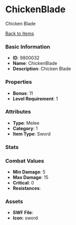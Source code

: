 # ChickenBlade

Chicken Blade

[Back to Items](../items.md)

### Basic Information

- **ID**: 9800032
- **Name**: ChickenBlade
- **Description**: Chicken Blade

### Properties

- **Bonus**: 11
- **Level Requirement**: 1

### Attributes

- **Type**: Melee     
- **Category**: 1
- **Item Type**: Sword

### Stats


### Combat Values

- **Min Damage**: 5
- **Max Damage**: 15
- **Critical**: 0
- **Resistances**: 

### Assets

- **SWF File**: 
- **Icon**: sword

